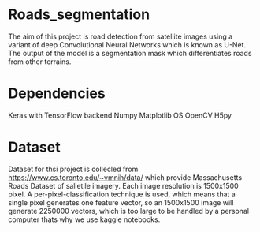 # Roads_segmentation
The aim of this project is road detection from satellite images using a variant of deep Convolutional Neural Networks which is known as U-Net. The output of the model is a segmentation mask which differentiates roads from other terrains.
# Dependencies
Keras with TensorFlow backend
Numpy
Matplotlib
OS
OpenCV
H5py

# Dataset
Dataset for thsi project is collecled from https://www.cs.toronto.edu/~vmnih/data/ which provide Massachusetts Roads Dataset of salletile imagery. Each image resolution is 1500x1500 pixel. A per-pixel-classification technique is used, which means that a single pixel generates one feature vector, so an 1500x1500 image will generate 2250000 vectors, which is too large to be handled by a personal computer thats why we use kaggle notebooks.
